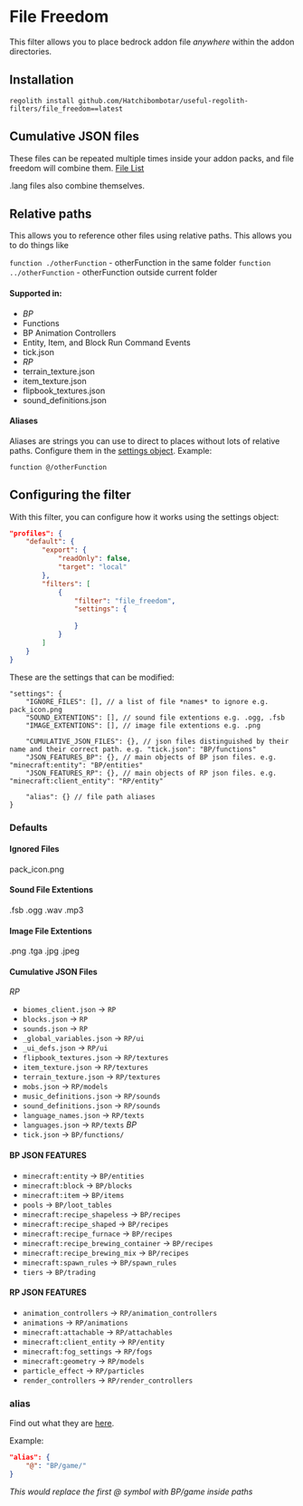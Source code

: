 # File Freedom
This filter allows you to place bedrock addon file *anywhere* within the addon directories. 

## Installation
```
regolith install github.com/Hatchibombotar/useful-regolith-filters/file_freedom==latest
```

## Cumulative JSON files
These files can be repeated multiple times inside your addon packs, and file freedom will combine them.
[File List](#cumulative-json-files)

.lang files also combine themselves.

## Relative paths
This allows you to reference other files using relative paths. This allows you to do things like

`function ./otherFunction` - otherFunction in the same folder
`function ../otherFunction` - otherFunction outside current folder

#### Supported in:
- _BP_
- Functions
- BP Animation Controllers
- Entity, Item, and Block Run Command Events
- tick.json
- _RP_
- terrain_texture.json
- item_texture.json
- flipbook_textures.json
- sound_definitions.json


#### Aliases
Aliases are strings you can use to direct to places without lots of relative paths. Configure them in the [settings object](#alias).
Example:

`function @/otherFunction`


## Configuring the filter
With this filter, you can configure how it works using the settings object:

```json
"profiles": {
    "default": {
        "export": {
            "readOnly": false,
            "target": "local"
        },
        "filters": [
            {
                "filter": "file_freedom",
                "settings": {
                    
                }
            }
        ]
    }
}
```

These are the settings that can be modified:
```jsonc
"settings": {
    "IGNORE_FILES": [], // a list of file *names* to ignore e.g. pack_icon.png
    "SOUND_EXTENTIONS": [], // sound file extentions e.g. .ogg, .fsb
    "IMAGE_EXTENTIONS": [], // image file extentions e.g. .png

    "CUMULATIVE_JSON_FILES": {}, // json files distinguished by their name and their correct path. e.g. "tick.json": "BP/functions"
    "JSON_FEATURES_BP": {}, // main objects of BP json files. e.g. "minecraft:entity": "BP/entities"
    "JSON_FEATURES_RP": {}, // main objects of RP json files. e.g. "minecraft:client_entity": "RP/entity"

    "alias": {} // file path aliases
}
```
### Defaults
#### **Ignored Files**
pack_icon.png
#### **Sound File Extentions**
.fsb .ogg .wav .mp3
#### **Image File Extentions**
.png .tga .jpg .jpeg

#### **Cumulative JSON Files**

_RP_
- `biomes_client.json` -> `RP`
- `blocks.json` -> `RP`
- `sounds.json` -> `RP`
- `_global_variables.json` -> `RP/ui`
- `_ui_defs.json` -> `RP/ui`
- `flipbook_textures.json` -> `RP/textures`
- `item_texture.json` -> `RP/textures`
- `terrain_texture.json` -> `RP/textures`
- `mobs.json` -> `RP/models`
- `music_definitions.json` -> `RP/sounds`
- `sound_definitions.json` -> `RP/sounds`
- `language_names.json` -> `RP/texts`
- `languages.json` -> `RP/texts`
_BP_
- `tick.json` -> `BP/functions/`

#### **BP JSON FEATURES**
- `minecraft:entity` -> `BP/entities`
- `minecraft:block` -> `BP/blocks`
- `minecraft:item` -> `BP/items`
- `pools` -> `BP/loot_tables`
- `minecraft:recipe_shapeless` -> `BP/recipes`
- `minecraft:recipe_shaped` -> `BP/recipes`
- `minecraft:recipe_furnace` -> `BP/recipes`
- `minecraft:recipe_brewing_container` -> `BP/recipes`
- `minecraft:recipe_brewing_mix` -> `BP/recipes`
- `minecraft:spawn_rules` -> `BP/spawn_rules`
- `tiers` -> `BP/trading`

#### **RP JSON FEATURES**
- `animation_controllers` -> `RP/animation_controllers`
- `animations` -> `RP/animations`
- `minecraft:attachable` -> `RP/attachables`
- `minecraft:client_entity` -> `RP/entity`
- `minecraft:fog_settings` -> `RP/fogs`
- `minecraft:geometry` -> `RP/models`
- `particle_effect` -> `RP/particles`
- `render_controllers` -> `RP/render_controllers`

### alias
Find out what they are [here](#Aliases).

Example:
```json
"alias": {
    "@": "BP/game/"
}
```
_This would replace the first @ symbol with BP/game inside paths_
